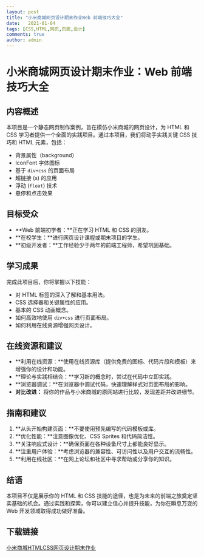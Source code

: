 ```yaml
---
layout: post
title: "小米商城网页设计期末作业Web 前端技巧大全"
date:   2021-01-04
tags: [CSS,HTML,网页,页面,设计]
comments: true
author: admin
---
```

# **小米商城网页设计期末作业：Web 前端技巧大全**

## 内容概述

本项目是一个静态网页制作案例，旨在模仿小米商城的网页设计，为 HTML 和 CSS 学习者提供一个全面的实践项目。通过本项目，我们将动手实践关键 CSS 技巧和 HTML 元素，包括：

- 背景属性（background）
- IconFont 字体图标
- 基于 `div+css` 的页面布局
- 超链接 (`a`) 的应用
- 浮动 (`float`) 技术
- 悬停和点击效果

## 目标受众

- **Web 前端初学者：**正在学习 HTML 和 CSS 的朋友。
- **在校学生：**进行网页设计课程或期末项目的学生。
- **初级开发者：**工作经验少于两年的前端工程师，希望巩固基础。

## 学习成果

完成此项目后，你将掌握以下技能：

- 对 HTML 标签的深入了解和基本用法。
- CSS 选择器和关键属性的应用。
- 基本的 CSS 动画概念。
- 如何高效地使用 `div+css` 进行页面布局。
- 如何利用在线资源增强网页设计。

## 在线资源和建议

- **利用在线资源：**使用在线资源库（提供免费的图标、代码片段和模板）来增强你的设计和功能。
- **理论与实践相结合：**学习新的概念时，尝试在代码中立即实践。
- **浏览器调试：**在浏览器中调试代码，快速理解样式对页面布局的影响。
- **对比改进：** 将你的作品与小米商城的原网站进行比较，发现差距并改进细节。

## 指南和建议

1. **从头开始构建页面：**不要使用预先编写的代码模板或库。
2. **优化性能：**注意图像优化、CSS Sprites 和代码简洁性。
3. **关注响应式设计：**确保页面在各种设备尺寸上都能良好显示。
4. **注重用户体验：**考虑浏览器的兼容性、可访问性以及用户交互的流畅性。
5. **利用在线社区：**在网上论坛和社区中寻求帮助或分享你的知识。

## 结语

本项目不仅是展示你的 HTML 和 CSS 技能的途径，也是为未来的前端之旅奠定坚实基础的机会。通过实践和探索，你可以建立信心并提升技能，为你在瞬息万变的 Web 开发领域取得成功做好准备。

## 下载链接

[小米商城HTMLCSS网页设计期末作业](https://pan.quark.cn/s/68aa9e1cd559)